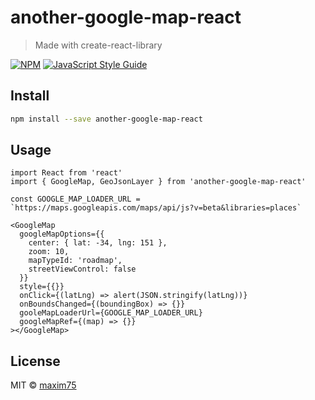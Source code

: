 # another-google-map-react

> Made with create-react-library

[![NPM](https://img.shields.io/npm/v/another-google-map-react.svg)](https://www.npmjs.com/package/another-google-map-react) [![JavaScript Style Guide](https://img.shields.io/badge/code_style-standard-brightgreen.svg)](https://standardjs.com)

## Install

```bash
npm install --save another-google-map-react
```

## Usage

```tsx
import React from 'react'
import { GoogleMap, GeoJsonLayer } from 'another-google-map-react'

const GOOGLE_MAP_LOADER_URL = `https://maps.googleapis.com/maps/api/js?v=beta&libraries=places`

<GoogleMap
  googleMapOptions={{
    center: { lat: -34, lng: 151 },
    zoom: 10,
    mapTypeId: 'roadmap',
    streetViewControl: false
  }}
  style={{}}
  onClick={(latLng) => alert(JSON.stringify(latLng))}
  onBoundsChanged={(boundingBox) => {}}
  gooleMapLoaderUrl={GOOGLE_MAP_LOADER_URL}
  googleMapRef={(map) => {}}
></GoogleMap>
```

## License

MIT © [maxim75](https://github.com/maxim75)

